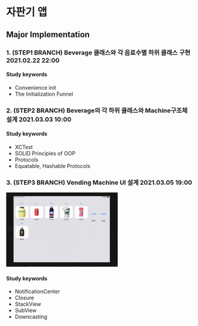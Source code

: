 # 자판기 앱
## Major Implementation
### 1. (STEP1 BRANCH) Beverage 클래스와 각 음료수별 하위 클래스 구현 2021.02.22 22:00
#### Study keywords
- Convenience init
- The Initialization Funnel

### 2. (STEP2 BRANCH) Beverage의 각 하위 클래스와 Machine구조체 설계 2021.03.03 10:00
#### Study keywords
- XCTest
- SOLID Principles of OOP
- Protocols
- Equatable, Hashable Protocols


### 3. (STEP3 BRANCH) Vending Machine UI 설계 2021.03.05 19:00
<img src="images/step3.gif" width="300"> 

#### Study keywords
- NotificationCenter
- Closure
- StackView
- SubView
- Downcasting
